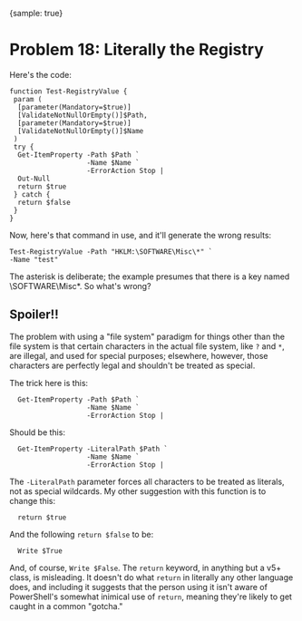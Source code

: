 {sample: true}
# Problem 18: Literally the Registry
Here's the code:

```
function Test-RegistryValue {
 param (
  [parameter(Mandatory=$true)]
  [ValidateNotNullOrEmpty()]$Path,
  [parameter(Mandatory=$true)]
  [ValidateNotNullOrEmpty()]$Name
 )
 try {
  Get-ItemProperty -Path $Path `
                   -Name $Name `
                   -ErrorAction Stop | 
  Out-Null
  return $true
 } catch {
  return $false
 }
}
```

Now, here's that command in use, and it'll generate the wrong results:

```
Test-RegistryValue -Path "HKLM:\SOFTWARE\Misc\*" `
-Name "test"
```

The asterisk is deliberate; the example presumes that there is a key named \SOFTWARE\Misc\*. So what's wrong?

## Spoiler!!
The problem with using a "file system" paradigm for things other than the file system is that certain characters in the actual file system, like `?` and `*`, are illegal, and used for special purposes; elsewhere, however, those characters are perfectly legal and shouldn't be treated as special.

The trick here is this:

```
  Get-ItemProperty -Path $Path `
                   -Name $Name `
                   -ErrorAction Stop | 
```

Should be this:

```
  Get-ItemProperty -LiteralPath $Path `
                   -Name $Name `
                   -ErrorAction Stop | 
```

The `-LiteralPath` parameter forces all characters to be treated as literals, not as special wildcards. My other suggestion with this function is to change this:

```
  return $true
```

And the following `return $false` to be:

```
  Write $True
```

And, of course, `Write $False`. The `return` keyword, in anything but a v5+ class, is misleading. It doesn't do what `return` in literally any other language does, and including it suggests that the person using it isn't aware of PowerShell's somewhat inimical use of `return`, meaning they're likely to get caught in a common "gotcha."